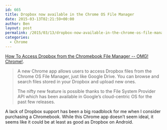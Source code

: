 ```yaml
---
id: 665
title: Dropbox now available in the Chrome OS File Manager
date: 2015-03-13T02:21:59+00:00
author: Ben
layout: post
permalink: /2015/03/13/dropbox-now-available-in-the-chrome-os-file-manager/
categories:
  - Chrome
---
```

[How To Access Dropbox from the Chromebook File Manager -- OMG! Chrome!](http://www.omgchrome.com/you-can-now-access-dropbox-on-your-chromebook/).

> A new Chrome app allows users to access Dropbox files from the Chrome OS File Manager, just like Google Drive. You can browse and search files stored in your Dropbox and upload new ones.
> 
> The nifty new feature is possible thanks to the File System Provider API which has been available in Google’s cloud-centric OS for the past few releases.

A lack of Dropbox support has been a big roadblock for me when I consider purchasing a Chromebook. While this Chrome app doesn&#8217;t seem ideal, it seems like it could be at least as good as Dropbox on Android.